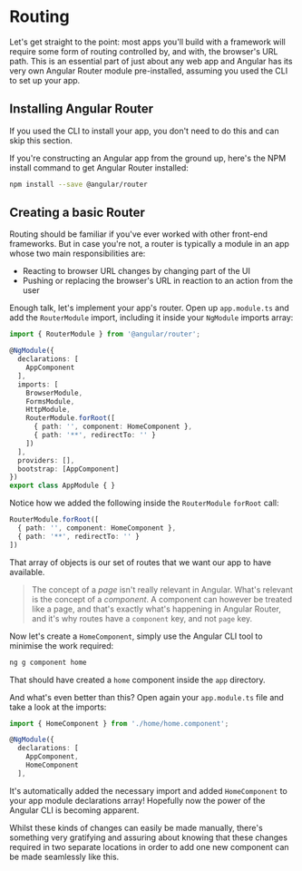 # Routing


Let's get straight to the point: most apps you'll build with a framework
will require some form of routing controlled by, and with, the browser's
URL path. This is an essential part of just about any web app and Angular
has its very own Angular Router module pre-installed, assuming you used
the CLI to set up your app.


## Installing Angular Router

If you used the CLI to install your app, you don't need to do this and can
skip this section.

If you're constructing an Angular app from the ground up, here's the NPM
install command to get Angular Router installed:

```bash
npm install --save @angular/router
```


## Creating a basic Router

Routing should be familiar if you've ever worked with other front-end
frameworks. But in case you're not, a router is typically a module in an
app whose two main responsibilities are:

- Reacting to browser URL changes by changing part of the UI
- Pushing or replacing the browser's URL in reaction to an action from the user

Enough talk, let's implement your app's router. Open up `app.module.ts` and
add the `RouterModule` import, including it inside your `NgModule` imports
array:

```typescript
import { RouterModule } from '@angular/router';

@NgModule({
  declarations: [
    AppComponent
  ],
  imports: [
    BrowserModule,
    FormsModule,
    HttpModule,
    RouterModule.forRoot([
      { path: '', component: HomeComponent },
      { path: '**', redirectTo: '' }
    ])
  ],
  providers: [],
  bootstrap: [AppComponent]
})
export class AppModule { }
```

Notice how we added the following inside the `RouterModule` `forRoot` call:

```typescript
RouterModule.forRoot([
  { path: '', component: HomeComponent },
  { path: '**', redirectTo: '' }
])
```

That array of objects is our set of routes that we want our app to have available.

>The concept of a _page_ isn't really relevant in Angular. What's relevant
is the concept of a _component_. A component can however be treated like
a page, and that's exactly what's happening in Angular Router, and it's why routes
have a `component` key, and not `page` key.

Now let's create a `HomeComponent`, simply use the Angular CLI tool to minimise
the work required:

```bash
ng g component home
```

That should have created a `home` component inside the `app` directory.

And what's even better than this? Open again your `app.module.ts` file and take a
look at the imports:

```typescript
import { HomeComponent } from './home/home.component';

@NgModule({
  declarations: [
    AppComponent,
    HomeComponent
  ],
```

It's automatically added the necessary import and added `HomeComponent` to your
app module declarations array! Hopefully now the power of the Angular CLI is
becoming apparent.

Whilst these kinds of changes can easily be made manually, there's something very
gratifying and assuring about knowing that these changes required in two separate
locations in order to add one new component can be made seamlessly like this.
